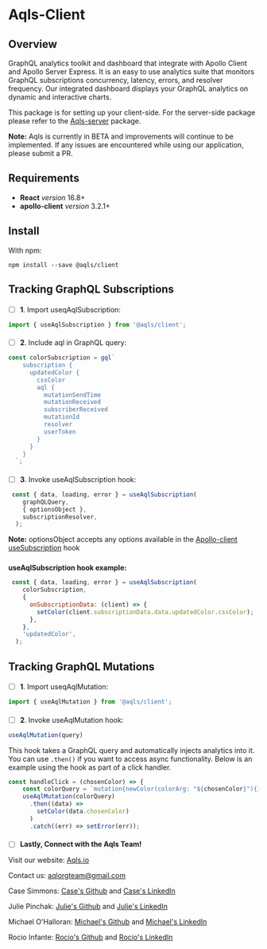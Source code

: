 # Aqls-Client


## Overview
GraphQL analytics toolkit and dashboard that integrate with Apollo Client and Apollo Server Express. It is an easy to use analytics suite that monitors GraphQL subscriptions concurrency, latency, errors, and resolver frequency. Our integrated dashboard displays your GraphQL analytics on dynamic and interactive charts. 

This package is for setting up your client-side. For the server-side package please refer to the [Aqls-server](https://github.com/oslabs-beta/Aqls-server) package.

**Note:** Aqls is currently in BETA and improvements will continue to be implemented. If any issues are encountered while using our application, please submit a PR. 


## Requirements
- **React** *version* 16.8+
- **apollo-client** *version* 3.2.1+

## Install
With npm:

```
npm install --save @aqls/client
```

## Tracking GraphQL Subscriptions

####
- [ ] **1**. Import useqAqlSubscription:

```javascript
import { useAqlSubscription } from '@aqls/client';
```
####
- [ ] **2**. Include aql in GraphQL query:
```javascript
const colorSubscription = gql`
    subscription {
      updatedColor {
        cssColor
        aql {
          mutationSendTime
          mutationReceived
          subscriberReceived
          mutationId
          resolver
          userToken
        }
      }
    }
  `;
```
####
- [ ] **3**. Invoke useAqlSubscription hook:
```javascript
 const { data, loading, error } = useAqlSubscription(
    graphQLQuery,
    { optionsObject },
    subscriptionResolver,
  );
```
**Note:** optionsObject accepts any options available in the [Apollo-client useSubscription](https://www.apollographql.com/docs/react/data/subscriptions/#options) hook
###
**useAqlSubscription hook example:** 
```javascript
 const { data, loading, error } = useAqlSubscription(
    colorSubscription,
    {
      onSubscriptionData: (client) => {
        setColor(client.subscriptionData.data.updatedColor.cssColor);
      },
    },
    'updatedColor',
  );
 ```
####
## Tracking GraphQL Mutations

####
- [ ] **1**. Import useqAqlMutation:

```javascript
import { useAqlMutation } from '@aqls/client';
```
####
- [ ] **2**. Invoke useAqlMutation hook:
```javascript
useAqlMutation(query)
```
This hook takes a GraphQL query and automatically injects analytics into it. You can use `.then()` if you want to access async functionality. Below is an example using the hook as part of a click handler.

```javascript
const handleClick = (chosenColor) => {
    const colorQuery = `mutation{newColor(colorArg: "${chosenColor}"){id cssColor}}`;
    useAqlMutation(colorQuery)
      .then((data) =>
        setColor(data.chosenColor)
      )
      .catch((err) => setError(err));
```
####
####

- [ ] **Lastly, Connect with the Aqls Team!**

Visit our website: [Aqls.io](https://www.aqls.io/)

Contact us: aqlorgteam@gmail.com

Case Simmons: [Case's Github](https://github.com/casesimmons) and [Case's LinkedIn](https://www.linkedin.com/in/case-simmons/)

Julie Pinchak: [Julie's Github](https://github.com/jpinchak) and [Julie's LinkedIn](https://www.linkedin.com/in/julie-pinchak/)

Michael O'Halloran: [Michael's Github](https://github.com/LordRegis22) and [Michael's LinkedIn](https://www.linkedin.com/)

Rocio Infante: [Rocio's Github](https://github.com/Rocio-Infante) and [Rocio's LinkedIn](https://www.linkedin.com/in/rocio-infante/)
